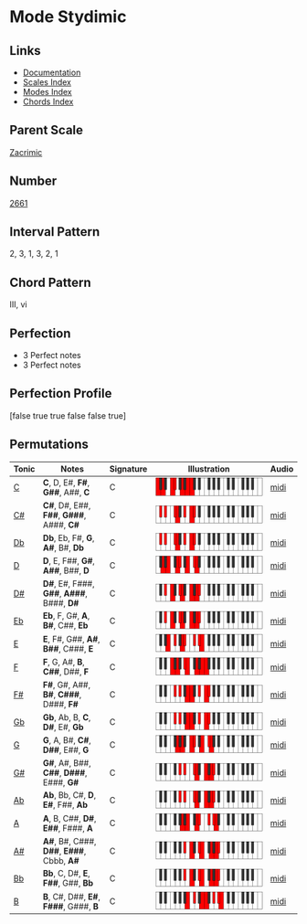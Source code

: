 # Mode Stydimic

## Links

- [Documentation](index.md)
- [Scales Index](Scales.md)
- [Modes Index](Modes.md)
- [Chords Index](Chords.md)

## Parent Scale

[Zacrimic](ScaleZacrimic.md)

## Number

[2661](https://ianring.com/musictheory/scales/2661)

## Interval Pattern

2, 3, 1, 3, 2, 1

## Chord Pattern

III, vi

## Perfection

- 3 Perfect notes
- 3 Perfect notes

## Perfection Profile

[false true true false false true]

## Permutations

| Tonic | Notes | Signature | Illustration | Audio |
|-------|-------|-----------|--------------|-------|
| [C](ModeCNaturalStydimic.md) | **C**, D, E#, **F#**, **G##**, A##, **C** | C | ![CNaturalStydimic](ModeCNaturalStydimic.png) | [midi](https://github.com/edipermadi/music/blob/main/docs/ModeCNaturalStydimic.mid?raw=true) |
| [C#](ModeCSharpStydimic.md) | **C#**, D#, E##, **F##**, **G###**, A###, **C#** | C | ![CSharpStydimic](ModeCSharpStydimic.png) | [midi](https://github.com/edipermadi/music/blob/main/docs/ModeCSharpStydimic.mid?raw=true) |
| [Db](ModeDFlatStydimic.md) | **Db**, Eb, F#, **G**, **A#**, B#, **Db** | C | ![DFlatStydimic](ModeDFlatStydimic.png) | [midi](https://github.com/edipermadi/music/blob/main/docs/ModeDFlatStydimic.mid?raw=true) |
| [D](ModeDNaturalStydimic.md) | **D**, E, F##, **G#**, **A##**, B##, **D** | C | ![DNaturalStydimic](ModeDNaturalStydimic.png) | [midi](https://github.com/edipermadi/music/blob/main/docs/ModeDNaturalStydimic.mid?raw=true) |
| [D#](ModeDSharpStydimic.md) | **D#**, E#, F###, **G##**, **A###**, B###, **D#** | C | ![DSharpStydimic](ModeDSharpStydimic.png) | [midi](https://github.com/edipermadi/music/blob/main/docs/ModeDSharpStydimic.mid?raw=true) |
| [Eb](ModeEFlatStydimic.md) | **Eb**, F, G#, **A**, **B#**, C##, **Eb** | C | ![EFlatStydimic](ModeEFlatStydimic.png) | [midi](https://github.com/edipermadi/music/blob/main/docs/ModeEFlatStydimic.mid?raw=true) |
| [E](ModeENaturalStydimic.md) | **E**, F#, G##, **A#**, **B##**, C###, **E** | C | ![ENaturalStydimic](ModeENaturalStydimic.png) | [midi](https://github.com/edipermadi/music/blob/main/docs/ModeENaturalStydimic.mid?raw=true) |
| [F](ModeFNaturalStydimic.md) | **F**, G, A#, **B**, **C##**, D##, **F** | C | ![FNaturalStydimic](ModeFNaturalStydimic.png) | [midi](https://github.com/edipermadi/music/blob/main/docs/ModeFNaturalStydimic.mid?raw=true) |
| [F#](ModeFSharpStydimic.md) | **F#**, G#, A##, **B#**, **C###**, D###, **F#** | C | ![FSharpStydimic](ModeFSharpStydimic.png) | [midi](https://github.com/edipermadi/music/blob/main/docs/ModeFSharpStydimic.mid?raw=true) |
| [Gb](ModeGFlatStydimic.md) | **Gb**, Ab, B, **C**, **D#**, E#, **Gb** | C | ![GFlatStydimic](ModeGFlatStydimic.png) | [midi](https://github.com/edipermadi/music/blob/main/docs/ModeGFlatStydimic.mid?raw=true) |
| [G](ModeGNaturalStydimic.md) | **G**, A, B#, **C#**, **D##**, E##, **G** | C | ![GNaturalStydimic](ModeGNaturalStydimic.png) | [midi](https://github.com/edipermadi/music/blob/main/docs/ModeGNaturalStydimic.mid?raw=true) |
| [G#](ModeGSharpStydimic.md) | **G#**, A#, B##, **C##**, **D###**, E###, **G#** | C | ![GSharpStydimic](ModeGSharpStydimic.png) | [midi](https://github.com/edipermadi/music/blob/main/docs/ModeGSharpStydimic.mid?raw=true) |
| [Ab](ModeAFlatStydimic.md) | **Ab**, Bb, C#, **D**, **E#**, F##, **Ab** | C | ![AFlatStydimic](ModeAFlatStydimic.png) | [midi](https://github.com/edipermadi/music/blob/main/docs/ModeAFlatStydimic.mid?raw=true) |
| [A](ModeANaturalStydimic.md) | **A**, B, C##, **D#**, **E##**, F###, **A** | C | ![ANaturalStydimic](ModeANaturalStydimic.png) | [midi](https://github.com/edipermadi/music/blob/main/docs/ModeANaturalStydimic.mid?raw=true) |
| [A#](ModeASharpStydimic.md) | **A#**, B#, C###, **D##**, **E###**, Cbbb, **A#** | C | ![ASharpStydimic](ModeASharpStydimic.png) | [midi](https://github.com/edipermadi/music/blob/main/docs/ModeASharpStydimic.mid?raw=true) |
| [Bb](ModeBFlatStydimic.md) | **Bb**, C, D#, **E**, **F##**, G##, **Bb** | C | ![BFlatStydimic](ModeBFlatStydimic.png) | [midi](https://github.com/edipermadi/music/blob/main/docs/ModeBFlatStydimic.mid?raw=true) |
| [B](ModeBNaturalStydimic.md) | **B**, C#, D##, **E#**, **F###**, G###, **B** | C | ![BNaturalStydimic](ModeBNaturalStydimic.png) | [midi](https://github.com/edipermadi/music/blob/main/docs/ModeBNaturalStydimic.mid?raw=true) |
